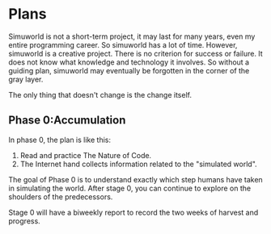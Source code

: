 # Plans

Simuworld is not a short-term project, it may last for many years, even my entire programming career. So simuworld has a lot of time. However, simuworld is a creative project. There is no criterion for success or failure. It does not know what knowledge and technology it involves. So without a guiding plan, simuworld may eventually be forgotten in the corner of the gray layer.

The only thing that doesn't change is the change itself.

## Phase 0:Accumulation

In phase 0, the plan is like this:

1. Read and practice The Nature of Code.
2. The Internet hand collects information related to the "simulated world".

The goal of Phase 0 is to understand exactly which step humans have taken in simulating the world. After stage 0, you can continue to explore on the shoulders of the predecessors.

Stage 0 will have a biweekly report to record the two weeks of harvest and progress.